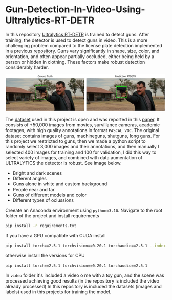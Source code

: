 # Gun-Detection-In-Video-Using-Ultralytics-RT-DETR

In this repository [Ultralytics RT-DETR](https://docs.ultralytics.com/es/models/rtdetr/) is trained to detect guns. After training, the detector is used to detect guns in video. This is a more challenging problem compared to the license plate detection implemented in a previous [repository](https://github.com/GerardoRodriguezB/License-Plate-Detector-Using-YOLOv8.git). Guns vary significantly in shape, size, color, and orientation, and often appear partially occluded, either being held by a person or hidden in clothing. These factors make robust detection considerably harder.

<img src="im/test.jpg" alt="CARS" width="500" />




The [dataset](https://drive.google.com/drive/folders/1gp4zzNTbTmkgv5mpvzgdXIDXsZJInSzk) used in this project is open and was reported in this [paper](https://ieeexplore.ieee.org/document/9659207). It consists of +50,000 images from movies, survillance cameras, academic footages, with high quality annotations in format `PASCAL VOC`. The original dataset contains images of guns, machineguns, shutguns, long guns. For this project we restricted to guns, then we made a python script to randomly select 3,000 images and their annotations, and then manually I selected 400 images for training and 100 for validation, I did this way to select variety of images, and combined with data aumentation of ULTRALYTICS the detector is robust. See image below.
- Bright and dark scenes
- Different angles
- Guns alone in white and custom background
- People near and far
- Guns of different models and color
- Different types of oclussions



Creeate an Anaconda environment using `python=3.10`. Navigate to the root folder of the project and install requirements

```bash
pip install -r requirements.txt
```


If you have a GPU compatible with CUDA install

```bash
pip install torch==2.5.1 torchvision==0.20.1 torchaudio==2.5.1 --index-url https://download.pytorch.org/whl/cu118
```

otherwise install the versions for CPU

```bash
pip install torch==2.5.1 torchvision==0.20.1 torchaudio==2.5.1
```



In `video` folder it's included a video o me with a toy gun, and the scene was processed achieving good results (in the repository is included the video already processed).In this repository is included the datasets (images and labels) used in this projects for training the model.












